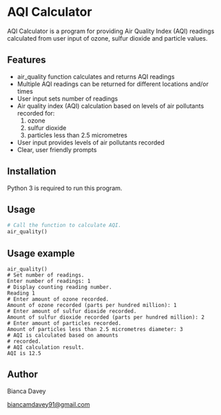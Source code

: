 # AQI Calculator

AQI Calculator is a program for providing Air Quality Index (AQI) readings calculated from user input of ozone, sulfur dioxide and particle values.

## Features

* air_quality function calculates and returns AQI readings
* Multiple AQI readings can be returned for different locations and/or times
* User input sets number of readings
* Air quality index (AQI) calculation based on levels of air pollutants recorded for: 
  1. ozone
  2. sulfur dioxide
  3. particles less than 2.5 micrometres
* User input provides levels of air pollutants recorded
* Clear, user friendly prompts

## Installation

Python 3 is required to run this program.

## Usage

```python
# Call the function to calculate AQI.
air_quality()  
```

## Usage example

```
air_quality()
# Set number of readings.
Enter number of readings: 1 
# Display counting reading number.
Reading 1 
# Enter amount of ozone recorded.
Amount of ozone recorded (parts per hundred million): 1
# Enter amount of sulfur dioxide recorded.
Amount of sulfur dioxide recorded (parts per hundred million): 2
# Enter amount of particles recorded.
Amount of particles less than 2.5 micrometres diameter: 3
# AQI is calculated based on amounts
# recorded.
# AQI calculation result.
AQI is 12.5

```

## Author

Bianca Davey 

biancamdavey91@gmail.com
